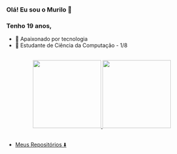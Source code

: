 ### Olá! Eu sou o Murilo 👋
### Tenho 19 anos,

- 🔭 Apaixonado por tecnologia
- 🌱 Estudante de Ciência da Computação - 1/8
 
<br>
<div align="center">
  <a href="https://github.com/murilobarbosaa">
  <img height="180em" src="https://github-readme-stats.vercel.app/api?username=murilobarbosaa&show_icons=true&theme=dark&include_all_commits=true&count_private=true"/>
  <img height="180em" src="https://github-readme-stats.vercel.app/api/top-langs/?username=murilobarbosaa&layout=compact&langs_count=7&theme=dark"/>
</div>
<br>

 - Meus Repositórios ⬇️

